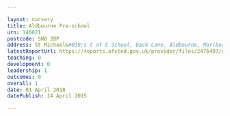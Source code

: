 ```yaml
---

layout: nursery
title: Aldbourne Pre-school
urn: 146021
postcode: SN8 2BP
address: St Michael&#039;s C of E School, Back Lane, Aldbourne, Marlborough, Wiltshire, SN8 2BP
latestReportUrl: https://reports.ofsted.gov.uk/provider/files/2476497/urn/146021.pdf
teaching: 0
development: 0
leadership: 1
outcomes: 0
overall: 1
date: 01 April 2018 
datePublish: 14 April 2015

---
```

